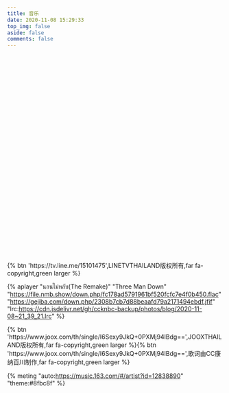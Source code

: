 ```yaml
---
title: 音乐
date: 2020-11-08 15:29:33
top_img: false
aside: false
comments: false
---
```


<div class="artplayer-app" style="width:100%;height:480px;center"></div>
        <script src="https://cdn.jsdelivr.net/npm/artplayer/dist/artplayer.js"></script>
        <script>
            var art = new Artplayer({
            container: '.artplayer-app',
            url: 'https://file.nmb.show/down.php/86c301fbc6183f50fb0487e13e5a1f64.mp4',
            title: '夜不能寐',
            poster: 'https://img.gejiba.com/images/369f87086640f331b66b954f4f893943.jpg',
            volume: 1,
            isLive: false,
            muted: false,
            autoplay: false,
            pip: true,
            autoSize: true,
            autoMini: true,
            screenshot: false,
            setting: true,
            loop: true,
            flip: true,
            rotate: true,
            playbackRate: true,
            aspectRatio: true,
            fullscreen: true,
            fullscreenWeb: true,
            subtitleOffset: true,
            miniProgressBar: true,
            localVideo: true,
            localSubtitle: true,
            networkMonitor: false,
            mutex: true,
            light: true,
            backdrop: true,
            theme: '#8fbc8f',
            lang: navigator.language.toLowerCase(),
            subtitle: {
                url: 'https://cdn.jsdelivr.net/gh/ccknbc-backup/photos/blog/2020-11-09~10_24_06.srt',
                style: {
                    color: '#8fbc8f',
                    'font-size': '30px',
                },
                encoding: 'utf-8',
                bilingual: true,
            },
        });
        </script>

<div class="btn-center"><div center>{% btn 'https://tv.line.me/15101475',LINETVTHAILAND版权所有,far fa-copyright,green larger %}</div>

{% aplayer  "นอนไม่หลับ(The Remake)" "Three Man Down" "https://file.nmb.show/down.php/fc178ad5791961bf520fcfc7e4f0b450.flac" "https://gejiba.com/down.php/2308b7cb7d88beaafd79a2171494ebdf.jfif" "lrc:https://cdn.jsdelivr.net/gh/ccknbc-backup/photos/blog/2020-11-08~21_39_21.lrc" %}

<div class="btn-center">
{% btn 'https://www.joox.com/th/single/I6Sexy9JkQ+0PXMj94lBdg==',JOOXTHAILAND版权所有,far fa-copyright,green larger %}{% btn 'https://www.joox.com/th/single/I6Sexy9JkQ+0PXMj94lBdg==',歌词由CC康纳百川制作,far fa-copyright,green larger %}</div>

{% meting "auto:https://music.163.com/#/artist?id=12838890" "theme:#8fbc8f" %}






